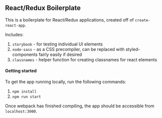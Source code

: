 ## React/Redux Boilerplate

This is a boilerplate for React/Redux applications, created off of `create-react-app`.

Includes:
1. `storybook` - for testing individual UI elements
2. `node-sass` - as a CSS precompiler, can be replaced with styled-components fairly easily if desired
3. `classnames` - helper function for creating classnames for react elements

#### Getting started

To get the app running locally, run the following commands:

1. `npm install`
2. `npm run start`

Once webpack has finished compiling, the app should be accessible from `localhost:3000`.
